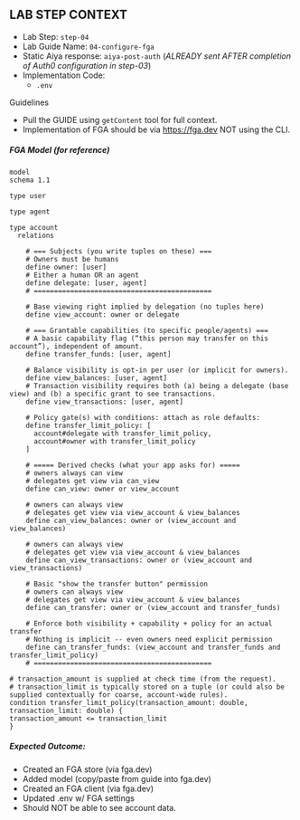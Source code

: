 ## LAB STEP CONTEXT
- Lab Step: `step-04`
- Lab Guide Name: `04-configure-fga`
- Static Aiya response: `aiya-post-auth` (*ALREADY sent AFTER completion of Auth0 configuration in step-03*)
- Implementation Code:
  - `.env`

Guidelines
- Pull the GUIDE using `getContent` tool for full context.
- Implementation of FGA should be via https://fga.dev NOT using the CLI.

##### FGA Model (for reference)
```
model
schema 1.1

type user

type agent

type account
  relations

    # === Subjects (you write tuples on these) ===
    # Owners must be humans
    define owner: [user]
    # Either a human OR an agent
    define delegate: [user, agent]
    # ============================================

    # Base viewing right implied by delegation (no tuples here)
    define view_account: owner or delegate

    # === Grantable capabilities (to specific people/agents) ===
    # A basic capability flag (“this person may transfer on this account”), independent of amount.
    define transfer_funds: [user, agent]

    # Balance visibility is opt-in per user (or implicit for owners).
    define view_balances: [user, agent]
    # Transaction visibility requires both (a) being a delegate (base view) and (b) a specific grant to see transactions.
    define view_transactions: [user, agent]

    # Policy gate(s) with conditions: attach as role defaults:
    define transfer_limit_policy: [
      account#delegate with transfer_limit_policy,
      account#owner with transfer_limit_policy
    ]

    # ===== Derived checks (what your app asks for) =====
    # owners always can view
    # delegates get view via can_view
    define can_view: owner or view_account

    # owners can always view
    # delegates get view via view_account & view_balances
    define can_view_balances: owner or (view_account and view_balances)

    # owners can always view
    # delegates get view via view_account & view_balances
    define can_view_transactions: owner or (view_account and view_transactions)

    # Basic "show the transfer button" permission
    # owners can always view
    # delegates get view via view_account & view_balances
    define can_transfer: owner or (view_account and transfer_funds)

    # Enforce both visibility + capability + policy for an actual transfer
    # Nothing is implicit -- even owners need explicit permission
    define can_transfer_funds: (view_account and transfer_funds and transfer_limit_policy)
    # ============================================

# transaction_amount is supplied at check time (from the request).
# transaction_limit is typically stored on a tuple (or could also be supplied contextually for coarse, account-wide rules).
condition transfer_limit_policy(transaction_amount: double, transaction_limit: double) {
transaction_amount <= transaction_limit
}
```

##### Expected Outcome:
- Created an FGA store (via fga.dev)
- Added model (copy/paste from guide into fga.dev)
- Created an FGA client (via fga.dev)
- Updated .env w/ FGA settings
- Should NOT be able to see account data.